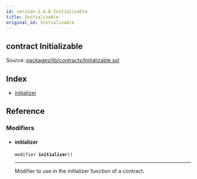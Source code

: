 ```yaml
---
id: version-2.4.0-Initializable
title: Initializable
original_id: Initializable
---
```


<div class="contract-doc"><div class="contract"><h2 class="contract-header"><span class="contract-kind">contract</span> Initializable</h2><div class="source">Source: <a href="https://github.com/zeppelinos/zos/blob/v2.4.0/packages/lib/contracts/Initializable.sol" target="_blank">packages/lib/contracts/Initializable.sol</a></div></div><div class="index"><h2>Index</h2><ul><li><a href="Initializable.html#initializer">initializer</a></li></ul></div><div class="reference"><h2>Reference</h2><div class="modifiers"><h3>Modifiers</h3><ul><li><div class="item modifier"><span id="initializer" class="anchor-marker"></span><h4 class="name">initializer</h4><div class="body"><code class="signature">modifier <strong>initializer</strong><span>() </span></code><hr/><div class="description"><p>Modifier to use in the initializer function of a contract.</p></div></div></div></li></ul></div></div></div>

